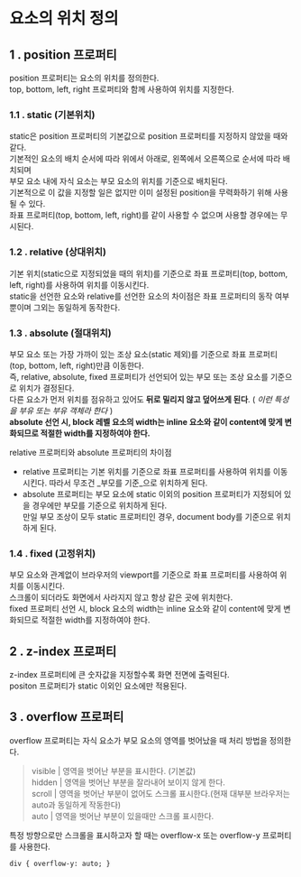 # 요소의 위치 정의

## 1 . position 프로퍼티

position 프로퍼티는 요소의 위치를 정의한다.    
top, bottom, left, right 프로퍼티와 함께 사용하여 위치를 지정한다.

### 1.1 . static (기본위치)

static은 position 프로퍼티의 기본값으로 position 프로퍼티를 지정하지 않았을 때와 같다.   
기본적인 요소의 배치 순서에 따라 위에서 아래로, 왼쪽에서 오른쪽으로 순서에 따라 배치되며    
부모 요소 내에 자식 요소는 부모 요소의 위치를 기준으로 배치된다.   
기본적으로 이 값을 지정할 일은 없지만 이미 설정된 position을 무력화하기 위해 사용될 수 있다.   
좌표 프로퍼티(top, bottom, left, right)를 같이 사용할 수 없으며 사용할 경우에는 무시된다.

### 1.2 . relative (상대위치)

기본 위치(static으로 지정되었을 때의 위치)를 기준으로 좌표 프로퍼티(top, bottom, left, right)를 사용하여 위치를 이동시킨다.    
static을 선언한 요소와 relative를 선언한 요소의 차이점은 좌표 프로퍼티의 동작 여부뿐이며 그외는 동일하게 동작한다.

### 1.3 . absolute (절대위치)

부모 요소 또는 가장 가까이 있는 조상 요소(static 제외)를 기준으로 좌표 프로퍼티(top, bottom, left, right)만큼 이동한다.   
즉, relative, absolute, fixed 프로퍼티가 선언되어 있는 부모 또는 조상 요소를 기준으로 위치가 결정된다.    
다른 요소가 먼저 위치를 점유하고 있어도 **뒤로 밀리지 않고 덮어쓰게 된다**. ( _이런 특성을 부유 또는 부유 객체라 한다_ )    
**absolute 선언 시, block 레벨 요소의 width는 inline 요소와 같이 content에 맞게 변화되므로 적절한 width를 지정하여야 한다.**

relative 프로퍼티와 absolute 프로퍼티의 차이점
- relative 프로퍼티는 기본 위치를 기준으로 좌표 프로퍼티를 사용하여 위치를 이동시킨다. 따라서 무조건 _부모를 기준_으로 위치하게 된다.
- absolute 프로퍼티는 부모 요소에 static 이외의 position 프로퍼티가 지정되어 있을 경우에만 부모를 기준으로 위치하게 된다.    
  만일 부모 조상이 모두 static 프로퍼티인 경우, document body를 기준으로 위치하게 된다.

### 1.4 . fixed (고정위치)

부모 요소와 관계없이 브라우저의 viewport를 기준으로 좌표 프로퍼티를 사용하여 위치를 이동시킨다.    
스크롤이 되더라도 화면에서 사라지지 않고 항상 같은 곳에 위치한다.   
fixed 프로퍼티 선언 시, block 요소의 width는 inline 요소와 같이 content에 맞게 변화되므로 적절한 width를 지정하여야 한다.

## 2 . z-index 프로퍼티

z-index 프로퍼티에 큰 숫자값을 지정할수록 화면 전면에 출력된다.   
positon 프로퍼티가 static 이외인 요소에만 적용된다.

## 3 . overflow 프로퍼티

overflow 프로퍼티는 자식 요소가 부모 요소의 영역를 벗어났을 때 처리 방법을 정의한다.

> visible | 영역을 벗어난 부분을 표시한다. (기본값)   
> hidden | 영역을 벗어난 부분을 잘라내어 보이지 않게 한다.    
> scroll | 영역을 벗어난 부분이 없어도 스크롤 표시한다.(현재 대부분 브라우저는 auto과 동일하게 작동한다)    
> auto | 영역을 벗어난 부분이 있을때만 스크롤 표시한다.

특정 방향으로만 스크롤을 표시하고자 할 때는 overflow-x 또는 overflow-y 프로퍼티를 사용한다.
```
div { overflow-y: auto; }
```
